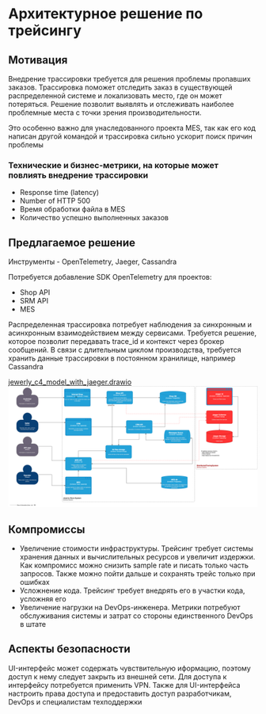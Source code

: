 # Архитектурное решение по трейсингу

## Мотивация

Внедрение трассировки требуется для решения проблемы пропавших заказов.
Трассировка поможет отследить заказ в существующей распределенной системе и локализовать место, где он может потеряться.
Решение позволит выявлять и отслеживать наиболее проблемные места с точки зрения производительности.

Это особенно важно для унаследованного проекта MES, так как его код написан другой командой и трассировка сильно ускорит поиск причин проблемы

### Технические и бизнес-метрики, на которые может повлиять внедрение трассировки

- Response time (latency)
- Number of HTTP 500
- Время обработки файла в MES
- Количество успешно выполненных заказов

## Предлагаемое решение

Инструменты - OpenTelemetry, Jaeger, Cassandra

Потребуется добавление SDK OpenTelemetry для проектов:
- Shop API
- SRM API
- MES

Распределенная трассировка потребует наблюдения за синхронным и асинхронным взаимодействием между сервисами.
Требуется решение, которое позволит передавать trace_id и контекст через брокер сообщений.
В связи с длительным циклом производства, требуется хранить данные трассировки в постоянном хранилище, например Cassandra


[jewerly_c4_model_with_jaeger.drawio](jewerly_c4_model_with_jaeger.drawio)
![jewerly_c4_model_with_jaeger.drawio.png](jewerly_c4_model_with_jaeger.drawio.png)

## Компромиссы

- Увеличение стоимости инфраструктуры. Трейсинг требует системы хранения данных и вычислительных ресурсов и увеличит издержки. Как компромисс можно снизить sample rate и писать только часть запросов. Также можно пойти дальше и сохранять трейс только при ошибках
- Усложнение кода. Трейсинг требует внедрять его в участки кода, усложняя его
- Увеличение нагрузки на DevOps-инженера. Метрики потребуют обслуживания системы и затрат со стороны единственного DevOps в штате

## Аспекты безопасности

UI-интерфейс может содержать чувствительную иформацию, поэтому доступ к нему следует закрыть из внешней сети.
Для доступа к интерфейсу потребуется применить VPN.
Также для UI-интерфейса настроить права доступа и предоставить доступ разработчикам, DevOps и специалистам техподдержки
